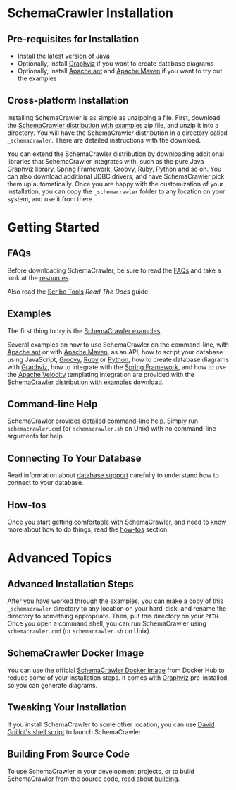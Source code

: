 # SchemaCrawler Installation

## Pre-requisites for Installation

- Install the latest version of [Java]
- Optionally, install [Graphviz] if you want to create database diagrams
- Optionally, install [Apache ant] and [Apache Maven] if you want to try out the examples

## Cross-platform Installation

Installing SchemaCrawler is as simple as unzipping a file. First, download the [SchemaCrawler 
distribution with examples] zip file, and unzip it into a directory. You will have the SchemaCrawler 
distribution in a directory called `_schemacrawler`. There are detailed instructions with the download.

You can extend the SchemaCrawler distribution by downloading additional libraries that SchemaCrawler 
integrates with, such as the pure Java Graphviz library, Spring Framework, Groovy, Ruby, Python and so 
on. You can also download additional JDBC drivers, and have SchemaCrawler pick them up automatically. 
Once you are happy with the customization of your installation, you can copy the `_schemacrawler` 
folder to any location on your system, and use it from there.


# Getting Started

## FAQs

Before downloading SchemaCrawler, be sure to read the [FAQs] and take a look at the [resources].

Also read the [Scribe Tools](http://scribetools.readthedocs.org/en/latest/schemacrawler/index.html) 
_Read The Docs_ guide.

## Examples

The first thing to try is the [SchemaCrawler examples].

Several examples on how to use SchemaCrawler on the command-line, with [Apache ant] or with [Apache 
Maven], as an API, how to script your database using JavaScript, [Groovy], [Ruby] or [Python], how to 
create database diagrams with [Graphviz], how to integrate with the [Spring Framework], and how to use 
the [Apache Velocity] templating integration are provided with the [SchemaCrawler distribution with 
examples] download.

## Command-line Help
SchemaCrawler provides detailed command-line help. Simply run `schemacrawler.cmd` (or
`schemacrawler.sh` on Unix) with no command-line arguments for help.

## Connecting To Your Database
Read information about [database support] carefully to understand how to connect to your database.

## How-tos
Once you start getting comfortable with SchemaCrawler, and need to know more about how to do 
things, read the [how-tos] section.


# Advanced Topics

## Advanced Installation Steps

After you have worked through the examples, you can make a copy of this `_schemacrawler` directory to 
any location on your hard-disk, and rename the directory to something appropriate. Then, put this 
directory on your `PATH`. Once you open a command shell, you can run SchemaCrawler using 
`schemacrawler.cmd` (or `schemacrawler.sh` on Unix).

## SchemaCrawler Docker Image

You can use the official [SchemaCrawler Docker image] from Docker Hub to reduce some of your 
installation steps. It comes with [Graphviz] pre-installed, so you can generate diagrams.

## Tweaking Your Installation
If you install SchemaCrawler to some other location, you can use 
[David Guillot's shell script](https://gist.github.com/David-Guillot/dd53227141fd62ff5db6ef23c929f7b1)
to launch SchemaCrawler

## Building From Source Code

To use SchemaCrawler in your development projects, or to build SchemaCrawler from the source code, read 
about [building].


[FAQs]: faq.html
[resources]: resources.html
[how-tos]: how-to.html
[database support]: database-support.html
[building]: building.html
[Java]: https://www.java.com/
[SchemaCrawler examples]: http://github.com/sualeh/SchemaCrawler/releases/
[SchemaCrawler distribution with examples]: http://github.com/sualeh/SchemaCrawler/releases/
[SchemaCrawler jars]: http://search.maven.org/#search%7Cga%7C1%7Cg%3Aus.fatehi%20schemacrawler 
[SchemaCrawler Docker image]: https://hub.docker.com/r/sualeh/schemacrawler/
[Gradle]: https://gradle.org/
[Groovy]: http://www.groovy-lang.org/
[Ruby]: http://www.ruby-lang.org/en/
[Python]: https://www.python.org/
[Graphviz]: http://www.graphviz.org/
[Spring Framework]: http://www.springsource.org/spring-framework
[Apache Velocity]: http://velocity.apache.org/
[Apache Maven]: http://maven.apache.org/
[Apache ant]: http://ant.apache.org/
